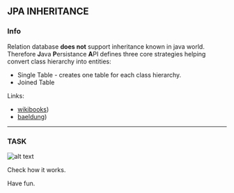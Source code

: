 JPA INHERITANCE
----
### Info
Relation database **does not** support inheritance known in java world.
Therefore  **J**ava **P**ersistance **A**PI defines three core strategies helping convert class hierarchy into entities:
- Single Table - creates one table for each class hierarchy.
- Joined Table

Links: 
- [wikibooks](https://en.wikibooks.org/wiki/Java_Persistence/Inheritance))
- [baeldung](https://www.baeldung.com/hibernate-inheritance))

----
### TASK

![alt text](ClassDiagram.png)



Check how it works.

Have fun.
